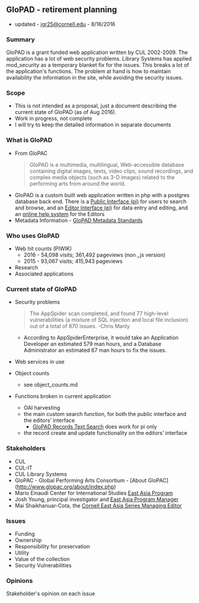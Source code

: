 ## GloPAD - retirement planning

* updated - jgr25@cornell.edu - 8/16/2016

### Summary
GloPAD is a grant funded web application written by CUL 2002-2009. The application has a lot of web security problems. Library Systems has applied mod_security as a temporary blanket fix for the issues. This breaks a lot of the application's functions. The problem at hand is how to maintain availability the information in the site, while avoiding the security issues.

### Scope

* This is not intended as a proposal, just a document describing the current state of GloPAD (as of Aug 2016).
* Work in progress, not complete
* I will try to keep the detailed information in separate documents

### What is GloPAD

* From GloPAC
  > GloPAD is a multimedia, multilingual, Web-accessible database containing digital images, texts, video clips, sound recordings, and complex media objects (such as 3-D images) related to the performing arts from around the world.
* GloPAD is a custom built web application written in php with a postgres database back end. There is a [Public Interface (pi)](http://www.glopad.org/pi/) for users to search and browse, and an [Editor Interface (ei)](http://www.glopad.org/ei/) for data entry and editing, and an [online help system](http://www.glopac.org/exported_help/glopad_ei_help.htm) for the Editors
* Metadata Information - [GloPAD Metadata Standards](http://www.glopac.org/about/aboutMetadata.php)

### Who uses GloPAD

* Web hit counts (PIWIK)
  * 2016 - 54,098 visits; 361,492 pageviews (non _js version)
  * 2015 - 93,067 visits; 415,943 pageviews
* Research
* Associated applications

### Current state of GloPAD

* Security problems
  >The AppSpider scan completed, and found 77 high-level vulnerabilities (a mixture of SQL injection and local file inclusion) out of a total of 870 issues.
  -Chris Manly

   * According to AppSpiderEnterprise, it would take an Application Developer an estimated 579 man hours, and a Database Administrator an estimated 67 man hours to fix the issues.
* Web services in use
* Object counts
  * see object_counts.md
* Functions broken in current application
  * OAI harvesting
  * the main custom search function, for both the public interface and the editors’ interface
     * [GloPAD Records Text Search](http://www.glopad.org/pi/en/search_browse.php) does work for pi only
  * the record create and update functionality on the editors’ interface

### Stakeholders

* CUL
* CUL-IT
* CUL Library Systems
* GloPAC - Global Performing Arts Consortium - [About GloPAC] (http://www.glopac.org/about/index.php)
* Mario Einaudi Center for International Studies [East Asia Program](https://eap.einaudi.cornell.edu/)
* Josh Young, principal investigator and [East Asia Program Manager](https://eap.einaudi.cornell.edu/person/joshua-young)
* Mai Shaikhanuar-Cota, the [Cornell East Asia Series Managing Editor](https://eap.einaudi.cornell.edu/person/mai-shaikhanuar-cota)


### Issues

* Funding
* Ownership
* Responsibility for preservation
* Utility
* Value of the collection
* Security Vulnerabilities

### Opinions

Stakeholder's opinion on each issue
